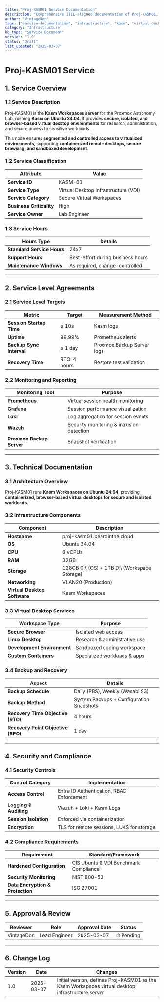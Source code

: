 ```yaml
---
title: "Proj-KASM01 Service Documentation"
description: "Comprehensive ITIL-aligned documentation of Proj-KASM01, including infrastructure, security policies, and service management details."
author: "VintageDon"
tags: ["service-documentation", "infrastructure", "kasm", "virtual-desktop", "security"]
category: "Infrastructure"
kb_type: "Service Document"
version: "1.0"
status: "Draft"
last_updated: "2025-03-07"
---
```


# **Proj-KASM01 Service**  

## **1. Service Overview**  

### **1.1 Service Description**  

Proj-KASM01 is the **Kasm Workspaces server** for the Proxmox Astronomy Lab, running **Kasm on Ubuntu 24.04**. It provides **secure, isolated, and browser-based virtual desktop environments** for research, administration, and secure access to sensitive workloads.

This node ensures **segmented and controlled access to virtualized environments**, supporting **containerized remote desktops, secure browsing, and sandboxed development**.

### **1.2 Service Classification**  

| **Attribute**       | **Value** |
|---------------------|-----------|
| **Service ID**     | KASM-01 |
| **Service Type**   | Virtual Desktop Infrastructure (VDI) |
| **Service Category** | Secure Virtual Workspaces |
| **Business Criticality** | High |
| **Service Owner**  | Lab Engineer |

### **1.3 Service Hours**  

| **Hours Type** | **Details** |
|---------------|------------|
| **Standard Service Hours** | 24x7 |
| **Support Hours** | Best-effort during business hours |
| **Maintenance Windows** | As required, change-controlled |

---

## **2. Service Level Agreements**  

### **2.1 Service Level Targets**  

| **Metric** | **Target** | **Measurement Method** |
|------------|----------|------------------------|
| **Session Startup Time** | ≤ 10s | Kasm logs |
| **Uptime** | 99.99% | Prometheus alerts |
| **Backup Sync Interval** | ≤ 1 day | Proxmox Backup Server logs |
| **Recovery Time** | RTO: 4 hours | Restore test validation |

### **2.2 Monitoring and Reporting**  

| **Monitoring Tool** | **Purpose** |
|---------------------|------------|
| **Prometheus** | Virtual session health monitoring |
| **Grafana** | Session performance visualization |
| **Loki** | Log aggregation for session events |
| **Wazuh** | Security monitoring & intrusion detection |
| **Proxmox Backup Server** | Snapshot verification |

---

## **3. Technical Documentation**  

### **3.1 Architecture Overview**  

Proj-KASM01 runs **Kasm Workspaces on Ubuntu 24.04**, providing **containerized, browser-based virtual desktops for secure and isolated workloads**.

### **3.2 Infrastructure Components**  

| **Component** | **Description** |
|--------------|----------------|
| **Hostname** | proj-kasm01.beardinthe.cloud |
| **OS** | Ubuntu 24.04 |
| **CPU** | 8 vCPUs |
| **RAM** | 32GB |
| **Storage** | 128GB C:\ (OS) + 1TB D:\ (Workspace Storage) |
| **Networking** | VLAN20 (Production) |
| **Virtual Desktop Software** | Kasm Workspaces |

### **3.3 Virtual Desktop Services**  

| **Workspace Type** | **Purpose** |
|------------------|------------|
| **Secure Browser** | Isolated web access |
| **Linux Desktop** | Research & administrative use |
| **Development Environment** | Sandboxed coding workspace |
| **Custom Containers** | Specialized workloads & apps |

### **3.4 Backup and Recovery**  

| **Aspect** | **Details** |
|------------|------------|
| **Backup Schedule** | Daily (PBS), Weekly (Wasabi S3) |
| **Backup Method** | System Backups + Configuration Snapshots |
| **Recovery Time Objective (RTO)** | 4 hours |
| **Recovery Point Objective (RPO)** | 1 day |

---

## **4. Security and Compliance**  

### **4.1 Security Controls**  

| **Control Category** | **Implementation** |
|----------------------|-------------------|
| **Access Control** | Entra ID Authentication, RBAC Enforcement |
| **Logging & Auditing** | Wazuh + Loki + Kasm Logs |
| **Session Isolation** | Enforced via containerization |
| **Encryption** | TLS for remote sessions, LUKS for storage |

### **4.2 Compliance Requirements**  

| **Requirement** | **Standard/Framework** |
|----------------|----------------------|
| **Hardened Configuration** | CIS Ubuntu & VDI Benchmark Compliance |
| **Security Monitoring** | NIST 800-53 |
| **Data Encryption & Protection** | ISO 27001 |

---

## **5. Approval & Review**  

| **Reviewer** | **Role** | **Approval Date** | **Status** |
|-------------|---------|------------------|------------|
| VintageDon | Lead Engineer | 2025-03-07 | ⏱ Pending |

---

## **6. Change Log**  

| **Version** | **Date** | **Changes** |
|------------|---------|-------------|
| 1.0 | 2025-03-07 | Initial version, defines Proj-KASM01 as the Kasm Workspaces virtual desktop infrastructure server |

